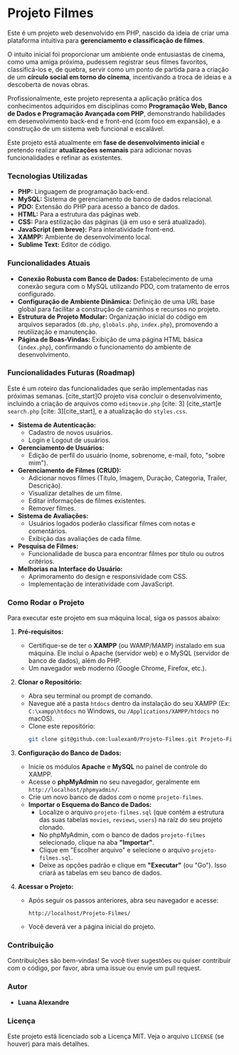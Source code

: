 # Projeto Filmes

Este é um projeto web desenvolvido em PHP, nascido da ideia de criar uma plataforma intuitiva para **gerenciamento e classificação de filmes**.

O intuito inicial foi proporcionar um ambiente onde entusiastas de cinema, como uma amiga próxima, pudessem registrar seus filmes favoritos, classificá-los e, de quebra, servir como um ponto de partida para a criação de um **círculo social em torno do cinema**, incentivando a troca de ideias e a descoberta de novas obras.

Profissionalmente, este projeto representa a aplicação prática dos conhecimentos adquiridos em disciplinas como **Programação Web, Banco de Dados e Programação Avançada com PHP**, demonstrando habilidades em desenvolvimento back-end e front-end (com foco em expansão), e a construção de um sistema web funcional e escalável.

Este projeto está atualmente em **fase de desenvolvimento inicial** e pretendo realizar **atualizações semanais** para adicionar novas funcionalidades e refinar as existentes.

### Tecnologias Utilizadas

* **PHP:** Linguagem de programação back-end.
* **MySQL:** Sistema de gerenciamento de banco de dados relacional.
* **PDO:** Extensão do PHP para acesso a banco de dados.
* **HTML:** Para a estrutura das páginas web.
* **CSS:** Para estilização das páginas (já em uso e será atualizado).
* **JavaScript (em breve):** Para interatividade front-end.
* **XAMPP:** Ambiente de desenvolvimento local.
* **Sublime Text:** Editor de código.

### Funcionalidades Atuais

* **Conexão Robusta com Banco de Dados:** Estabelecimento de uma conexão segura com o MySQL utilizando PDO, com tratamento de erros configurado.
* **Configuração de Ambiente Dinâmica:** Definição de uma URL base global para facilitar a construção de caminhos e recursos no projeto.
* **Estrutura de Projeto Modular:** Organização inicial do código em arquivos separados (`db.php`, `globals.php`, `index.php`), promovendo a reutilização e manutenção.
* **Página de Boas-Vindas:** Exibição de uma página HTML básica (`index.php`), confirmando o funcionamento do ambiente de desenvolvimento.

### Funcionalidades Futuras (Roadmap)

Este é um roteiro das funcionalidades que serão implementadas nas próximas semanas. [cite_start]O projeto visa concluir o desenvolvimento, incluindo a criação de arquivos como `editmovie.php` [cite: 3] [cite_start]e `search.php` [cite: 3][cite_start], e a atualização do `styles.css`.

* **Sistema de Autenticação:**
    * Cadastro de novos usuários.
    * Login e Logout de usuários.
* **Gerenciamento de Usuários:**
    * Edição de perfil do usuário (nome, sobrenome, e-mail, foto, "sobre mim").
* **Gerenciamento de Filmes (CRUD):**
    * Adicionar novos filmes (Título, Imagem, Duração, Categoria, Trailer, Descrição).
    * Visualizar detalhes de um filme.
    * Editar informações de filmes existentes.
    * Remover filmes.
* **Sistema de Avaliações:**
    * Usuários logados poderão classificar filmes com notas e comentários.
    * Exibição das avaliações de cada filme.
* **Pesquisa de Filmes:**
    * Funcionalidade de busca para encontrar filmes por título ou outros critérios.
* **Melhorias na Interface do Usuário:**
    * Aprimoramento do design e responsividade com CSS.
    * Implementação de interatividade com JavaScript.

### Como Rodar o Projeto

Para executar este projeto em sua máquina local, siga os passos abaixo:

1.  **Pré-requisitos:**
    * Certifique-se de ter o **XAMPP** (ou WAMP/MAMP) instalado em sua máquina. Ele inclui o Apache (servidor web) e o MySQL (servidor de banco de dados), além do PHP.
    * Um navegador web moderno (Google Chrome, Firefox, etc.).

2.  **Clonar o Repositório:**
    * Abra seu terminal ou prompt de comando.
    * Navegue até a pasta `htdocs` dentro da instalação do seu XAMPP (Ex: `C:\xampp\htdocs` no Windows, ou `/Applications/XAMPP/htdocs` no macOS).
    * Clone este repositório:
        ```bash
        git clone git@github.com:lualexan0/Projeto-Filmes.git Projeto-Filmes
        ```

3.  **Configuração do Banco de Dados:**
    * Inicie os módulos **Apache** e **MySQL** no painel de controle do XAMPP.
    * Acesse o **phpMyAdmin** no seu navegador, geralmente em `http://localhost/phpmyadmin/`.
    * Crie um novo banco de dados com o nome `projeto-filmes`.
    * **Importar o Esquema do Banco de Dados:**
        * Localize o arquivo `projeto-filmes.sql` (que contém a estrutura das suas tabelas `movies`, `reviews`, `users`) na raiz do seu projeto clonado.
        * No phpMyAdmin, com o banco de dados `projeto-filmes` selecionado, clique na aba **"Importar"**.
        * Clique em "Escolher arquivo" e selecione o arquivo `projeto-filmes.sql`.
        * Deixe as opções padrão e clique em **"Executar"** (ou "Go"). Isso criará as tabelas em seu banco de dados.

4.  **Acessar o Projeto:**
    * Após seguir os passos anteriores, abra seu navegador e acesse:
        ```
        http://localhost/Projeto-Filmes/
        ```
    * Você deverá ver a página inicial do projeto.

### Contribuição

Contribuições são bem-vindas! Se você tiver sugestões ou quiser contribuir com o código, por favor, abra uma issue ou envie um pull request.

### Autor

* **Luana Alexandre**

### Licença

Este projeto está licenciado sob a Licença MIT. Veja o arquivo `LICENSE` (se houver) para mais detalhes.
